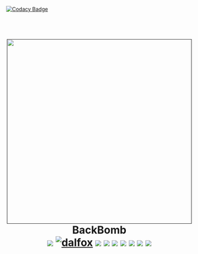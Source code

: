 
[![Codacy Badge](https://api.codacy.com/project/badge/Grade/ea74e272d1d6486da19d469881e5c176)](https://app.codacy.com/gh/hahwul/backbomb?utm_source=github.com&utm_medium=referral&utm_content=hahwul/backbomb&utm_campaign=Badge_Grade)

<h1 align="center">
  <br>
  <a href=""><img src="#" alt="" width="500px;"></a>
  <br>
  BackBomb
  <br>
  <img src="https://img.shields.io/github/v/release/hahwul/backbomb?style=flat-square"> 
  <a href="https://snapcraft.io/backbomb"><img alt="dalfox" src="https://snapcraft.io/backbomb/badge.svg" /></a>
  <img src="https://img.shields.io/github/languages/top/hahwul/backbomb?style=flat-square"> <img src="https://api.codacy.com/project/badge/Grade/17cac7b8d1e849a688577f2bbdd6ecd0"> <a href="https://goreportcard.com/report/github.com/hahwul/backbomb"><img src="https://goreportcard.com/badge/github.com/hahwul/backbomb"></a> <a href="https://twitter.com/intent/follow?screen_name=hahwul"><img src="https://img.shields.io/twitter/follow/hahwul?style=flat-square"></a>
  <img src="https://github.com/hahwul/backbomb/workflows/CodeQL/badge.svg)">
  <img src="https://github.com/hahwul/backbomb/workflows/Docker%20Build/badge.svg">
  <img src="https://github.com/hahwul/backbomb/workflows/Go%20Build/badge.svg">
</h1>

